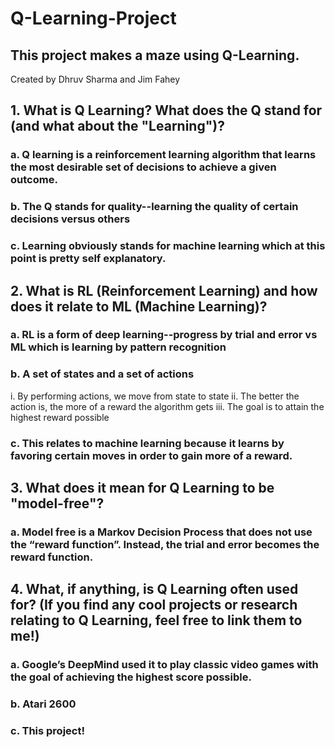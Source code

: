 # Q-Learning-Project

## This project makes a maze using Q-Learning.

Created by Dhruv Sharma and Jim Fahey

## 1. What is Q Learning? What does the Q stand for (and what about the "Learning")?
### a. Q learning is a reinforcement learning algorithm that learns the most desirable set of decisions to achieve a given outcome.
### b. The Q stands for quality--learning the quality of certain decisions versus others
### c. Learning obviously stands for machine learning which at this point is pretty self explanatory.
## 2. What is RL (Reinforcement Learning) and how does it relate to ML (Machine Learning)?
### a. RL is a form of deep learning--progress by trial and error vs ML which is learning by pattern recognition
### b. A set of states and a set of actions
i. By performing actions, we move from state to state
ii. The better the action is, the more of a reward the algorithm gets
iii. The goal is to attain the highest reward possible
### c. This relates to machine learning because it learns by favoring certain moves in order to gain more of a reward.
## 3. What does it mean for Q Learning to be "model-free"?
### a. Model free is a Markov Decision Process that does not use the “reward function”. Instead, the trial and error becomes the reward function.
## 4. What, if anything, is Q Learning often used for? (If you find any cool projects or research relating to Q Learning, feel free to link them to me!)
### a. Google’s DeepMind used it to play classic video games with the goal of achieving the highest score possible.
### b. Atari 2600
### c. This project!
